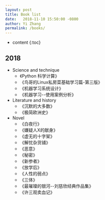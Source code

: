 ```yaml
---
layout: post
title: Book list
date:   2018-11-10 15:50:00 -0800
author: Yi Zhang
permalink: /books/
---
```


* content
{:toc}


2018
-----------------------------------------------------------------

+ Science and technique
   + 《Python 科学计算》
   + 《鸟哥的Linux私房菜基础学习篇-第三版》
   + 《机器学习系统设计》
   + 《机器学习--使用案例分析》
+ Literature and history
   + 《沉默的大多数》
   + 《极简欧洲史》
+ Novel
   + 《白夜行》
   + 《嫌疑人X的献身》
   + 《虚无的十字架》
   + 《解忧杂货铺》
   + 《恶意》
   + 《秘密》
   + 《新参者》
   + 《放学后》
   + 《人性的弱点》
   + 《三体》
   + 《最璀璨的银河--刘慈欣经典作品集》
   + 《许三观卖血记》
